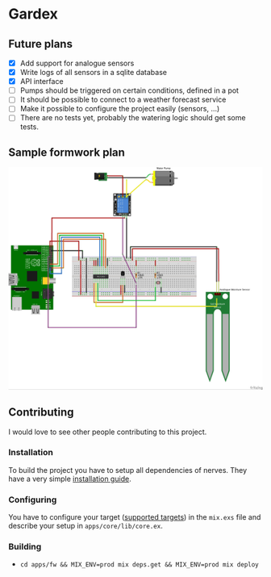 # Gardex

## Future plans
* [x] Add support for analogue sensors
* [x] Write logs of all sensors in a sqlite database
* [x] API interface
* [ ] Pumps should be triggered on certain conditions, defined in a pot
* [ ] It should be possible to connect to a weather forecast service
* [ ] Make it possible to configure the project easily (sensors, …)
* [ ] There are no tests yet, probably the watering logic should get some tests.

## Sample formwork plan
![Fritzing](https://raw.githubusercontent.com/philipgiuliani/gardex/master/fritzing/basic.jpg)

## Contributing
I would love to see other people contributing to this project.

### Installation
To build the project you have to setup all dependencies of nerves. They have a very simple [installation guide](https://hexdocs.pm/nerves/installation.html).

### Configuring
You have to configure your target ([supported targets](https://hexdocs.pm/nerves/targets.html)) in the `mix.exs` file and describe your setup in `apps/core/lib/core.ex`.

### Building
- `cd apps/fw && MIX_ENV=prod mix deps.get && MIX_ENV=prod mix deploy`
